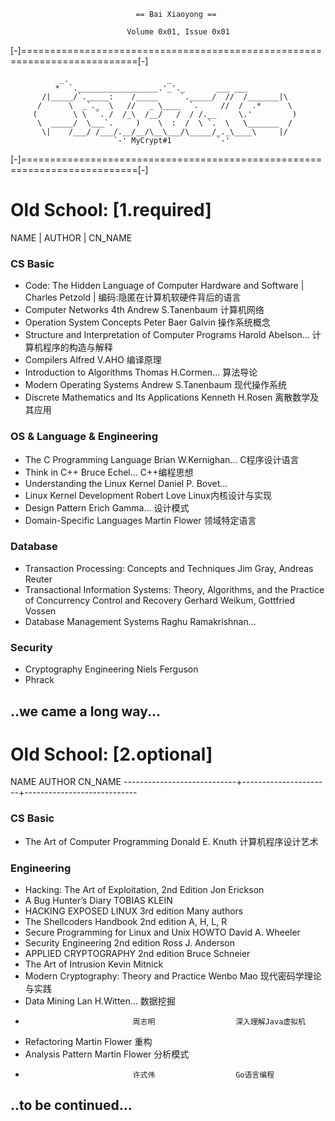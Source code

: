                                 == Bai Xiaoyong ==

                              Volume 0x01, Issue 0x01

[-]==========================================================================[-]

               _.                      _
              *  `.__________________.'_'._       ___ ___
           /|_____/`._____:    /_____     `._____/  //  /_______|\
          /      \  _`._  \   //   _ \____  `.     //  /  .*      \
         (        \ \  `. /  /_\  /__/   /  / /.__     \.'         )
          \  _____/  \___`.     )    \  :  /  \ `.  \   \_______  /
           \|    /___/ /___/.__/__/\__\___/\_____/_._\____\     |/
                           `-' MyCrypt#1          `-'

[-]==========================================================================[-]

# Old School: [1.required] #
  NAME            |            AUTHOR          |       CN_NAME
### CS Basic ###
* Code: The Hidden Language of Computer Hardware and Software | Charles Petzold | 编码:隐匿在计算机软硬件背后的语言   
* Computer Networks 4th       Andrew S.Tanenbaum     计算机网络
* Operation System Concepts   Peter Baer Galvin      操作系统概念               
* Structure and Interpretation of Computer Programs
                              Harold Abelson...      计算机程序的构造与解释
* Compilers                   Alfred V.AHO           编译原理
* Introduction to Algorithms  Thomas H.Cormen...     算法导论
* Modern Operating Systems    Andrew S.Tanenbaum     现代操作系统
* Discrete Mathematics and Its Applications
                              Kenneth H.Rosen        离散数学及其应用

### OS & Language & Engineering ###
* The C Programming Language  Brian W.Kernighan...   C程序设计语言
* Think in C++                Bruce Echel...         C++编程思想
* Understanding the Linux Kernel
                              Daniel P. Bovet...
* Linux Kernel Development    Robert Love            Linux内核设计与实现
* Design Pattern              Erich Gamma...         设计模式
* Domain-Specific Languages   Martin Flower          领域特定语言

### Database ###
* Transaction Processing: Concepts and Techniques
                              Jim Gray, Andreas Reuter
* Transactional Information Systems: Theory, Algorithms,
     and the Practice of Concurrency Control and Recovery 
                              Gerhard Weikum, Gottfried Vossen
* Database Management Systems Raghu Ramakrishnan...

### Security ###
* Cryptography Engineering    Niels Ferguson
* Phrack

..we came a long way...
--------------------------------------------------------------------------------


# Old School: [2.optional] #
  NAME                        AUTHOR                 CN_NAME
----------------------------+----------------------+----------------------------
### CS Basic ###
* The Art of Computer Programming
                              Donald E. Knuth        计算机程序设计艺术

### Engineering ###
* Hacking: The Art of Exploitation, 2nd Edition 
                              Jon Erickson
* A Bug Hunter’s Diary        TOBIAS KLEIN
* HACKING EXPOSED LINUX 3rd edition
                              Many authors
* The Shellcoders Handbook 2nd edition
                              A, H, L, R
* Secure Programming for Linux and Unix HOWTO
                              David A. Wheeler
* Security Engineering 2nd edition
                              Ross J. Anderson
* APPLIED CRYPTOGRAPHY 2nd edition
                              Bruce Schneier
* The Art of Intrusion        Kevin Mitnick
* Modern Cryptography: Theory and Practice
                              Wenbo Mao              现代密码学理论与实践
* Data Mining                 Lan H.Witten...        数据挖掘
*                             周志明                  深入理解Java虚拟机
* Refactoring                 Martin Flower          重构
* Analysis Pattern            Martin Flower          分析模式
*                             许式伟                  Go语言编程

..to be continued...
--------------------------------------------------------------------------------
